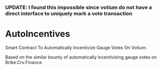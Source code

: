 ### UPDATE: I found this impossible since votium do not have a direct interface to uniquely mark a vote transaction 
# AutoIncentives
Smart Contract To Automatically Incentivize Gauge Votes On Votium.

Based on the similar bounty of automatically incentivizing gauge votes on Bribe.Crv.Finance
